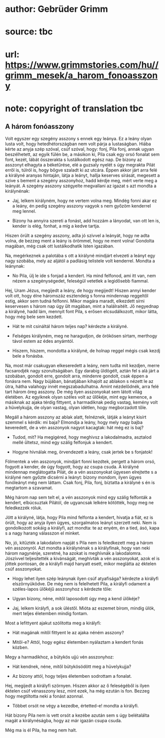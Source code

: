 # author: Gebrüder Grimm
# source: tbc
# url: https://www.grimmstories.com/hu//grimm_mesek/a_harom_fonoasszony
# note: copyright of translation tbc

## A három fonóasszony 

Volt egyszer egy szegény asszony s ennek egy leánya. Ez a leány olyan
lusta volt, hogy hetedhétországban nem volt párja a lustaságban. Hiába
kérte az anyja szép szóval, csúf szóval, hogy: fonj, Pila fonj, annak
ugyan beszélhetett, az egyik fülén be, a másikon ki, Pila csak egy orsó
fonalat sem font, kezét, lábát összerakta s lustálkodott egész nap. De
bizony az asszonyt elhagyta a béketűrése, elé a guzsaly nyelét s úgy
megrakta Pilát erről is, túlról is, hogy bőgve szaladt ki az utcára.
Éppen akkor járt arra felé a királyné aranyas hintaján, látja a leányt,
hallja keserves sírását, megesett a szive s bement a szegény asszonyhoz,
hadd kérdje meg, mért verte meg a leányát. A szegény asszony szégyelte
megvallani az igazat s azt mondta a királynénak:

- Jaj, lelkem királyném, hogy ne vertem volna meg. Mindég fonni akar ez
a leány, én pedig szegény asszony vagyok s nem győzöm kenderrel meg
lennel.

- Bizony ha annyira szereti a fonást, add hozzám a lányodat, van ott
len is, kender is elég, fonhat, a míg a kedve tartja.

Hiszen örült a szegény asszony, adta jó szivvel a leányát, hogy ne adta
volna, de bezzeg ment a leány is örömmel, hogy ne ment volna! Gondolta
magában, még csak ott lustálkodhatik Isten igazában.

Na, megérkeznek a palotába s ott a királyné mindjárt elvezeti a leányt
egy nagy szobába, mely az aljától a padlásig telistele volt kenderrel.
Mondta a leánynak:

- No Pila, ülj le ide s fonjad a kendert. Ha mind felfonod, ami itt
van, nem nézem a szegénységedet, feleségül vetetlek a legidősebb
fiammal.

Hej, Uram Jézus, megijedt a leány, de hogy megijedt! Hiszen annyi kender
volt ott, hogy élne háromszáz esztendeig s fonna mindennap reggeltől
estig, akkor sem tudná felfonni. Mikor magára maradt, elkezdett sírni
keservesen s három nap úgy űlt magában, mint a halálraitélt. Jő
negyednap a királyné, hadd lám, mennyit font Pila, s erősen
elcsudálkozott, mikor látta, hogy még bele sem kezdett.

- Hát te mit csináltál három teljes nap? kérdezte a királyné.

- Felséges királyném, meg ne haragudjon, de örökösen sírtam, merthogy
távol estem az édes anyámtól.

- Hiszem, hiszem, mondotta a királyné, de holnap reggel mégis csak
kezdj bele a fonásba.

Na, most már csakugyan elkeseredett a leány, nem tudta mit kezdjen,
merre facsarodjék nagy szorultságában. Egy darabig űldögélt, aztán fel s
alá járt a szobában, gondolt erre, gondolt arra, mindenre gondolt, csak
éppen a fonásra nem. Nagy bújában, bánatjában kihajolt az ablakon s
nézett le az útra, hátha valahogy innét megszabadulhatna. Amint
nézdelődnék, arra felé tart három öreg asszony. De még ilyen asszonyokat
sem látott világ életében. Az egyiknek olyan széles volt az űlőkéje,
mint egy kemence, a másiknak az ajaka térdig fittyent, a harmadiknak
pedig vastag, kemény volt a hüvelykujja, de olyan vastag, olyan idétlen,
hogy megborzadott tőle.

Megáll a három asszony az ablak alatt, felnéznek, látják a leányt kisírt
szemmel s kérdik: mi baja? Elmondja a leány, hogy mely nagy bajba
keveredett, de a vén asszonyok nagyot kacagtak: hát még ez is baj?

- Tudod, mit? Ha megigéred, hogy meghivsz a lakodalmadra, asztalod
mellé űltetsz, mind egy szálig felfonjuk a kendert.

- Hogyne hívnálak meg, örvendezett a leány, csak jertek be s fonjatok!

Fölmentek a vén asszonyok, mindjárt fonni kezdtek, pergett a három orsó,
fogyott a kender, de úgy fogyott, hogy az csupa csuda. A királyné
mindennap meglátogatta Pilát, de a vén asszonyokat ügyesen elrejtette s
a királyné nem győzte dicsérni a leányt: bizony mondom, ilyen ügyes
fonóleányt még nem láttam. Csak fonj, Pila, fonj, bíztatta a királyné s
én is megtartom a szavamat.

Még három nap sem telt el, a vén asszonyok mind egy szálig felfonták a
kendert, elbúcsuztak Pilától, de ugyancsak lelkére kötötték, hogy meg ne
feledkezzék róluk.

Jött a királyné, látja, hogy Pila mind felfonta a kendert, hivatja a
fiát, ez is örült, hogy az anyja ilyen ügyes, szorgalmatos leányt
szerzett neki. Nem is gondolkozott sokáig a királyfi, azt mondta: te az
enyém, én a tied, ásó, kapa s a nagy harang válasszon el minket.

No, jó, kitűzték a lakodalom napját s Pila nem is feledkezett meg a
három vén asszonyról. Azt mondta a királynénak s a királyfinak, hogy van
neki három nagynénje, szeretné, ha azokat is meghívnák a lakodalomra.
Jószívvel teljesítették a kivánságát, meghívták a vén asszonyokat, azok
el is jöttek pontosan, de a királyfi majd hanyatt esett, mikor meglátta
az éktelen csúf asszonyokat.

- Hogy lehet ilyen szép leánynak ilyen csúf atyafisága? kérdezte a
királyfi elszörnyüködve. De még nem is felelhetett Pila, a királyfi
odament a széles-lapos ülőkéjű asszonyhoz s kérdezte tőle:

- Ugyan bizony, néne, mitől laposodott úgy meg a kend ülőkéje?

- Jaj, lelkem királyfi, a sok üléstől. Mióta az eszemet bírom, mindig
ülök, mert teljes életemben mindig fontam.

Most a lefittyent ajakut szólította meg a királyfi:

- Hát magának mitől fittyent le az ajaka néném asszony?

- Mitől-e? Attól, hogy egész életemben nyálaztam a kendert fonás
közben.

Megy a harmadikhoz, a bütykös ujjú vén asszonyhoz:

- Hát kendnek, néne, mitől bütykösödött meg a hüvelykujja?

- Az bizony attól, hogy teljes életemben sodrottam a fonalat.

Hej, megijedt a királyfi szörnyen. Hiszen akkor az ő feleségéből is
ilyen éktelen csúf vénasszony lesz, mint ezek, ha még ezután is fon.
Bezzeg hogy megtiltotta neki a fonást azonnal.

- Többet orsót ne végy a kezedbe, értetted-e! mondta a királyfi.

Hát bizony Pila nem is vett orsót a kezébe azután sem s úgy belétalálta
magát a királynéságba, hogy az már igazán csupa csuda.

Még ma is él Pila, ha meg nem halt.
